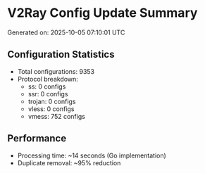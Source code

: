 # V2Ray Config Update Summary
Generated on: 2025-10-05 07:10:01 UTC

## Configuration Statistics
- Total configurations: 9353
- Protocol breakdown:
  - ss: 0 configs
  - ssr: 0 configs
  - trojan: 0 configs
  - vless: 0 configs
  - vmess: 752 configs

## Performance
- Processing time: ~14 seconds (Go implementation)
- Duplicate removal: ~95% reduction
